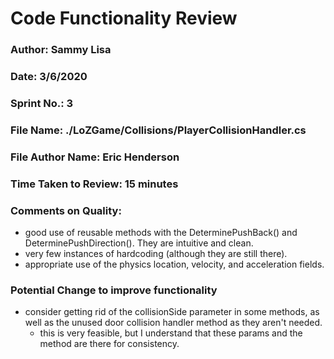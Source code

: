 # Code Functionality Review

### Author: Sammy Lisa

### Date: 3/6/2020

### Sprint No.: 3

### File Name: ./LoZGame/Collisions/PlayerCollisionHandler.cs

### File Author Name: Eric Henderson

### Time Taken to Review: 15 minutes

### Comments on Quality:
- good use of reusable methods with the DeterminePushBack() and DeterminePushDirection(). They are intuitive and clean.
- very few instances of hardcoding (although they are still there).
- appropriate use of the physics location, velocity, and acceleration fields.

### Potential Change to improve functionality
- consider getting rid of the collisionSide parameter in some methods, as well as the unused door collision handler method as they aren't needed. 
	- this is very feasible, but I understand that these params and the method are there for consistency.
